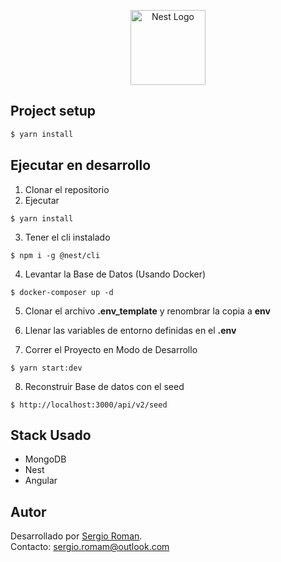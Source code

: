 <p align="center">
  <a href="http://nestjs.com/" target="blank"><img src="https://nestjs.com/img/logo-small.svg" width="120" alt="Nest Logo" /></a>
</p>

## Project setup

```bash
$ yarn install
```

## Ejecutar en desarrollo

1. Clonar el repositorio
2. Ejecutar

```
$ yarn install
```

3. Tener el cli instalado

```
$ npm i -g @nest/cli
```

4. Levantar la Base de Datos (Usando Docker)

```
$ docker-composer up -d
```

5. Clonar el archivo **.env_template** y renombrar la copia a **env**

6. Llenar las variables de entorno definidas en el **.env**

7. Correr el Proyecto en Modo de Desarrollo

```
$ yarn start:dev
```

8. Reconstruir Base de datos con el seed

```
$ http://localhost:3000/api/v2/seed
```

## Stack Usado

- MongoDB
- Nest
- Angular

## Autor

Desarrollado por [Sergio Roman](https://github.com/ElRoman7).  
Contacto: sergio.romam@outlook.com
